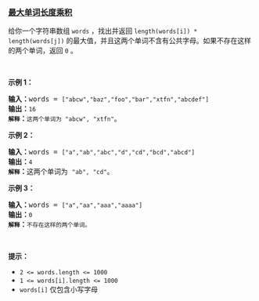 ### [最大单词长度乘积](https://leetcode-cn.com/problems/maximum-product-of-word-lengths)

<p>给你一个字符串数组&nbsp;<code>words</code> ，找出并返回 <code>length(words[i]) * length(words[j])</code>&nbsp;的最大值，并且这两个单词不含有公共字母。如果不存在这样的两个单词，返回 <code>0</code> 。</p>

<p>&nbsp;</p>

<p><strong>示例&nbsp;1：</strong></p>

<pre>
<strong>输入：</strong>words = <code>["abcw","baz","foo","bar","xtfn","abcdef"]</code>
<strong>输出：</strong><code>16 
<strong>解释</strong></code><strong>：</strong><code>这两个单词为<strong> </strong>"abcw", "xtfn"</code>。</pre>

<p><strong>示例 2：</strong></p>

<pre>
<strong>输入：</strong>words = <code>["a","ab","abc","d","cd","bcd","abcd"]</code>
<strong>输出：</strong><code>4 
<strong>解释</strong></code><strong>：</strong>这两个单词为 <code>"ab", "cd"</code>。</pre>

<p><strong>示例 3：</strong></p>

<pre>
<strong>输入：</strong>words = <code>["a","aa","aaa","aaaa"]</code>
<strong>输出：</strong><code>0 
<strong>解释</strong></code><strong>：</strong><code>不存在这样的两个单词。</code>
</pre>

<p>&nbsp;</p>

<p><strong>提示：</strong></p>

<ul>
	<li><code>2 &lt;= words.length &lt;= 1000</code></li>
	<li><code>1 &lt;= words[i].length &lt;= 1000</code></li>
	<li><code>words[i]</code>&nbsp;仅包含小写字母</li>
</ul>
